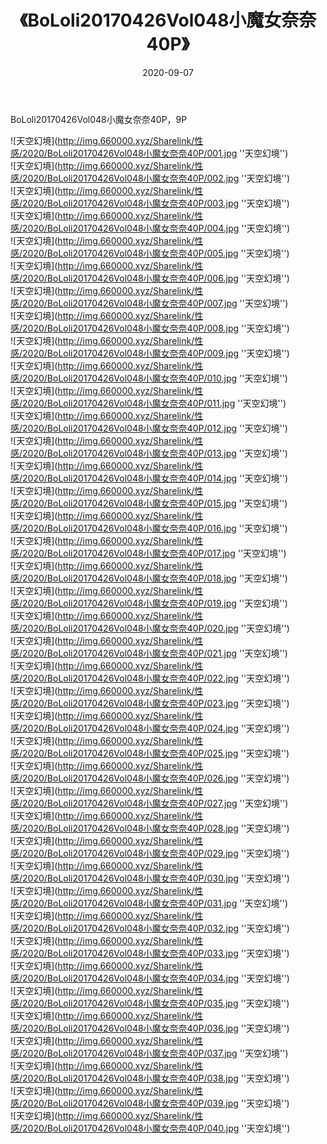 ﻿---
layout: post
title:  《BoLoli20170426Vol048小魔女奈奈40P》
date:   2020-09-07
img: http://img.660000.xyz/Sharelink/性感/2020/BoLoli20170426Vol048小魔女奈奈40P/000.jpg
categories: [美女, 性感, 泳衣]
---

BoLoli20170426Vol048小魔女奈奈40P，9P



![天空幻境](http://img.660000.xyz/Sharelink/性感/2020/BoLoli20170426Vol048小魔女奈奈40P/001.jpg ''天空幻境'') <br>
![天空幻境](http://img.660000.xyz/Sharelink/性感/2020/BoLoli20170426Vol048小魔女奈奈40P/002.jpg ''天空幻境'') <br>
![天空幻境](http://img.660000.xyz/Sharelink/性感/2020/BoLoli20170426Vol048小魔女奈奈40P/003.jpg ''天空幻境'') <br>
![天空幻境](http://img.660000.xyz/Sharelink/性感/2020/BoLoli20170426Vol048小魔女奈奈40P/004.jpg ''天空幻境'') <br>
![天空幻境](http://img.660000.xyz/Sharelink/性感/2020/BoLoli20170426Vol048小魔女奈奈40P/005.jpg ''天空幻境'') <br>
![天空幻境](http://img.660000.xyz/Sharelink/性感/2020/BoLoli20170426Vol048小魔女奈奈40P/006.jpg ''天空幻境'') <br>
![天空幻境](http://img.660000.xyz/Sharelink/性感/2020/BoLoli20170426Vol048小魔女奈奈40P/007.jpg ''天空幻境'') <br>
![天空幻境](http://img.660000.xyz/Sharelink/性感/2020/BoLoli20170426Vol048小魔女奈奈40P/008.jpg ''天空幻境'') <br>
![天空幻境](http://img.660000.xyz/Sharelink/性感/2020/BoLoli20170426Vol048小魔女奈奈40P/009.jpg ''天空幻境'') <br>
![天空幻境](http://img.660000.xyz/Sharelink/性感/2020/BoLoli20170426Vol048小魔女奈奈40P/010.jpg ''天空幻境'') <br>
![天空幻境](http://img.660000.xyz/Sharelink/性感/2020/BoLoli20170426Vol048小魔女奈奈40P/011.jpg ''天空幻境'') <br>
![天空幻境](http://img.660000.xyz/Sharelink/性感/2020/BoLoli20170426Vol048小魔女奈奈40P/012.jpg ''天空幻境'') <br>
![天空幻境](http://img.660000.xyz/Sharelink/性感/2020/BoLoli20170426Vol048小魔女奈奈40P/013.jpg ''天空幻境'') <br>
![天空幻境](http://img.660000.xyz/Sharelink/性感/2020/BoLoli20170426Vol048小魔女奈奈40P/014.jpg ''天空幻境'') <br>
![天空幻境](http://img.660000.xyz/Sharelink/性感/2020/BoLoli20170426Vol048小魔女奈奈40P/015.jpg ''天空幻境'') <br>
![天空幻境](http://img.660000.xyz/Sharelink/性感/2020/BoLoli20170426Vol048小魔女奈奈40P/016.jpg ''天空幻境'') <br>
![天空幻境](http://img.660000.xyz/Sharelink/性感/2020/BoLoli20170426Vol048小魔女奈奈40P/017.jpg ''天空幻境'') <br>
![天空幻境](http://img.660000.xyz/Sharelink/性感/2020/BoLoli20170426Vol048小魔女奈奈40P/018.jpg ''天空幻境'') <br>
![天空幻境](http://img.660000.xyz/Sharelink/性感/2020/BoLoli20170426Vol048小魔女奈奈40P/019.jpg ''天空幻境'') <br>
![天空幻境](http://img.660000.xyz/Sharelink/性感/2020/BoLoli20170426Vol048小魔女奈奈40P/020.jpg ''天空幻境'') <br>
![天空幻境](http://img.660000.xyz/Sharelink/性感/2020/BoLoli20170426Vol048小魔女奈奈40P/021.jpg ''天空幻境'') <br>
![天空幻境](http://img.660000.xyz/Sharelink/性感/2020/BoLoli20170426Vol048小魔女奈奈40P/022.jpg ''天空幻境'') <br>
![天空幻境](http://img.660000.xyz/Sharelink/性感/2020/BoLoli20170426Vol048小魔女奈奈40P/023.jpg ''天空幻境'') <br>
![天空幻境](http://img.660000.xyz/Sharelink/性感/2020/BoLoli20170426Vol048小魔女奈奈40P/024.jpg ''天空幻境'') <br>
![天空幻境](http://img.660000.xyz/Sharelink/性感/2020/BoLoli20170426Vol048小魔女奈奈40P/025.jpg ''天空幻境'') <br>
![天空幻境](http://img.660000.xyz/Sharelink/性感/2020/BoLoli20170426Vol048小魔女奈奈40P/026.jpg ''天空幻境'') <br>
![天空幻境](http://img.660000.xyz/Sharelink/性感/2020/BoLoli20170426Vol048小魔女奈奈40P/027.jpg ''天空幻境'') <br>
![天空幻境](http://img.660000.xyz/Sharelink/性感/2020/BoLoli20170426Vol048小魔女奈奈40P/028.jpg ''天空幻境'') <br>
![天空幻境](http://img.660000.xyz/Sharelink/性感/2020/BoLoli20170426Vol048小魔女奈奈40P/029.jpg ''天空幻境'') <br>
![天空幻境](http://img.660000.xyz/Sharelink/性感/2020/BoLoli20170426Vol048小魔女奈奈40P/030.jpg ''天空幻境'') <br>
![天空幻境](http://img.660000.xyz/Sharelink/性感/2020/BoLoli20170426Vol048小魔女奈奈40P/031.jpg ''天空幻境'') <br>
![天空幻境](http://img.660000.xyz/Sharelink/性感/2020/BoLoli20170426Vol048小魔女奈奈40P/032.jpg ''天空幻境'') <br>
![天空幻境](http://img.660000.xyz/Sharelink/性感/2020/BoLoli20170426Vol048小魔女奈奈40P/033.jpg ''天空幻境'') <br>
![天空幻境](http://img.660000.xyz/Sharelink/性感/2020/BoLoli20170426Vol048小魔女奈奈40P/034.jpg ''天空幻境'') <br>
![天空幻境](http://img.660000.xyz/Sharelink/性感/2020/BoLoli20170426Vol048小魔女奈奈40P/035.jpg ''天空幻境'') <br>
![天空幻境](http://img.660000.xyz/Sharelink/性感/2020/BoLoli20170426Vol048小魔女奈奈40P/036.jpg ''天空幻境'') <br>
![天空幻境](http://img.660000.xyz/Sharelink/性感/2020/BoLoli20170426Vol048小魔女奈奈40P/037.jpg ''天空幻境'') <br>
![天空幻境](http://img.660000.xyz/Sharelink/性感/2020/BoLoli20170426Vol048小魔女奈奈40P/038.jpg ''天空幻境'') <br>
![天空幻境](http://img.660000.xyz/Sharelink/性感/2020/BoLoli20170426Vol048小魔女奈奈40P/039.jpg ''天空幻境'') <br>
![天空幻境](http://img.660000.xyz/Sharelink/性感/2020/BoLoli20170426Vol048小魔女奈奈40P/040.jpg ''天空幻境'') <br>